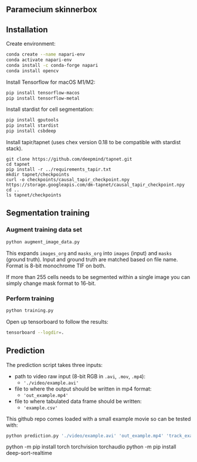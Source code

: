 ## Paramecium skinnerbox

## Installation

Create environment:
```sh
conda create --name napari-env
conda activate napari-env
conda install -c conda-forge napari   
conda install opencv
```

Install Tensorflow for macOS M1/M2:
```sh
pip install tensorflow-macos
pip install tensorflow-metal
```

Install stardist for cell segmentation:
```sh
pip install gputools
pip install stardist
pip install csbdeep
```

Install tapir/tapnet (uses chex version 0.18 to be compatible with stardist stack).
```
git clone https://github.com/deepmind/tapnet.git
cd tapnet
pip install -r ../requirements_tapir.txt
mkdir tapnet/checkpoints
curl -o checkpoints/causal_tapir_checkpoint.npy https://storage.googleapis.com/dm-tapnet/causal_tapir_checkpoint.npy
cd ..
ls tapnet/checkpoints
```

## Segmentation training

### Augment training data set

```sh
python augment_image_data.py
```
This expands `images_org` and `masks_org` into `images` (input) and `masks` (ground truth). 
Input and ground truth are matched based on file name. Format is 8-bit monochrome TIF on both. 

If more than 255 cells needs to be segmented within a single image you can simply change mask format to 16-bit.

### Perform training

```sh
python training.py
```
Open up  tensorboard to follow the results:
```sh
tensorboard --logdir=.
```

## Prediction

The prediction script takes three inputs:
 - path to video raw input (8-bit RGB in `.avi`, `.mov`, `.mp4`): 
    - `'./video/example.avi'`
- file to where the output should be written in mp4 format:
    - `'out_example.mp4'`
- file to where tabulated data frame should be written:
    - `'example.csv'`

This github repo comes loaded with a small example movie so can be tested with:
```sh
python prediction.py './video/example.avi' 'out_example.mp4' 'track_example.csv' 'centroid_example.csv' 'shape_data.csv'
```

python -m pip install torch torchvision torchaudio
python -m pip install deep-sort-realtime
